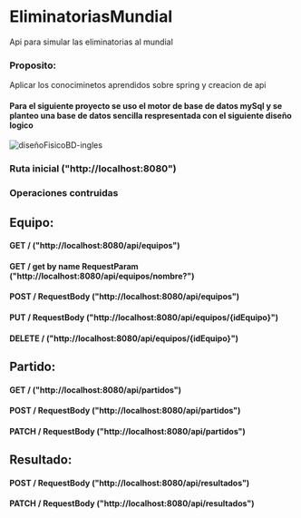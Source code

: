 # EliminatoriasMundial
Api para simular las eliminatorias al mundial

### Proposito:

Aplicar los conociminetos aprendidos sobre spring y creacion de api

#### Para el siguiente proyecto se uso el motor de base de datos mySql y se planteo una base de datos sencilla respresentada con el siguiente diseño logico

![diseñoFisicoBD-ingles](https://github.com/diego-Ballesteros/EliminatoriasMundial/assets/114629529/c76587a9-2977-4b61-a722-2609a177dc7a)

### Ruta inicial ("http://localhost:8080")

### Operaciones contruidas 

## Equipo:
#### GET / ("http://localhost:8080/api/equipos")
#### GET / get by name RequestParam ("http://localhost:8080/api/equipos/nombre?")
#### POST / RequestBody ("http://localhost:8080/api/equipos")
#### PUT / RequestBody ("http://localhost:8080/api/equipos/{idEquipo}")
#### DELETE / ("http://localhost:8080/api/equipos/{idEquipo}")

## Partido:
#### GET / ("http://localhost:8080/api/partidos")
#### POST / RequestBody ("http://localhost:8080/api/partidos")
#### PATCH / RequestBody ("http://localhost:8080/api/partidos")

## Resultado:
#### POST / RequestBody ("http://localhost:8080/api/resultados")
#### PATCH / RequestBody ("http://localhost:8080/api/resultados")

